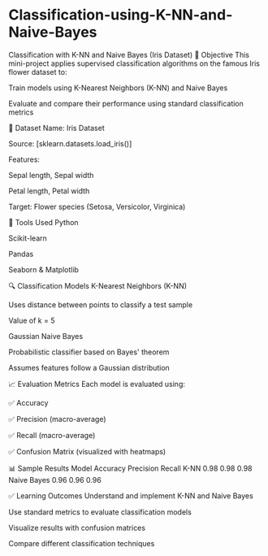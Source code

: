 # Classification-using-K-NN-and-Naive-Bayes
Classification with K-NN and Naive Bayes (Iris Dataset)
🎯 Objective
This mini-project applies supervised classification algorithms on the famous Iris flower dataset to:

Train models using K-Nearest Neighbors (K-NN) and Naive Bayes

Evaluate and compare their performance using standard classification metrics

📁 Dataset
Name: Iris Dataset

Source: [sklearn.datasets.load_iris()]

Features:

Sepal length, Sepal width

Petal length, Petal width

Target: Flower species (Setosa, Versicolor, Virginica)

🧰 Tools Used
Python

Scikit-learn

Pandas

Seaborn & Matplotlib

🔍 Classification Models
K-Nearest Neighbors (K-NN)

Uses distance between points to classify a test sample

Value of k = 5

Gaussian Naive Bayes

Probabilistic classifier based on Bayes' theorem

Assumes features follow a Gaussian distribution

📈 Evaluation Metrics
Each model is evaluated using:

✅ Accuracy

✅ Precision (macro-average)

✅ Recall (macro-average)

✅ Confusion Matrix (visualized with heatmaps)

📊 Sample Results
Model	Accuracy	Precision	Recall
K-NN	0.98	0.98	0.98
Naive Bayes	0.96	0.96	0.96

✅ Learning Outcomes
Understand and implement K-NN and Naive Bayes

Use standard metrics to evaluate classification models

Visualize results with confusion matrices

Compare different classification techniques
